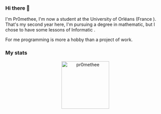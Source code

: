 ### Hi there 👋

I'm Pr0methee, I'm now a student at the University of Orléans (France ). That's my second year here, I'm pursuing a degree in mathematic, but I chose to have some lessons of Informatic .

For me programming is more a hobby than a project of work.

### My stats
<p align="center">
<a href="https://github.com/pr0methee">
<img  src="https://github-readme-stats.vercel.app/api/top-langs?username=pr0methee&show_icons=true&locale=en&layout=compact&theme=nightowl&hide_border=true" alt="pr0methee" height=150px/>
</a>
</p>
<!--
**Pr0methee/Pr0methee** is a ✨ _special_ ✨ repository because its `README.md` (this file) appears on your GitHub profile.
https://github-readme-stats.vercel.app/api/top-langs?username=pr0methee&show_icons=true&locale=en&layout=compact&theme=nightowl&hide_border=true
Here are some ideas to get you started:
](https://github-readme-stats.vercel.app/api/top-langs?username=pr0methee&show_icons=true&locale=en&layout=compact&theme=nightowl&hide_border=true)
- 🔭 I’m currently working on ...
- 🌱 I’m currently learning ...
- 👯 I’m looking to collaborate on ...
- 🤔 I’m looking for help with ...
- 💬 Ask me about ...
- 📫 How to reach me: ...
- 😄 Pronouns: ...
- ⚡ Fun fact: ...
-->
